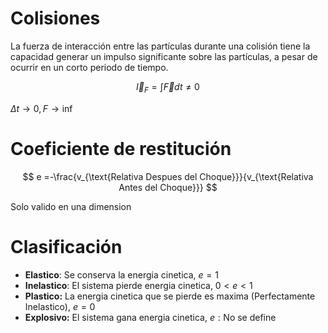 # Colisiones

La fuerza de interacción entre las partículas durante una colisión tiene la capacidad generar un impulso significante sobre las partículas, a pesar de ocurrir en un corto periodo de tiempo.

$$
\vec I_F = \int\vec Fdt \neq 0
$$

$\Delta t \to 0, F \to \inf$

# Coeficiente de restitución

$$
e =-\frac{v_{\text{Relativa Despues del Choque}}}{v_{\text{Relativa Antes del Choque}}}
$$

Solo valido en una dimension

# Clasificación

- **Elastico**: Se conserva la energia cinetica, $e = 1$
- **Inelastico**: El sistema pierde energia cinetica, $0 < e <  1$
- **Plastico:** La energia cinetica que se pierde es maxima (Perfectamente Inelastico), $e = 0$
- **Explosivo:** El sistema gana energia cinetica, $e:\text{No se define}$